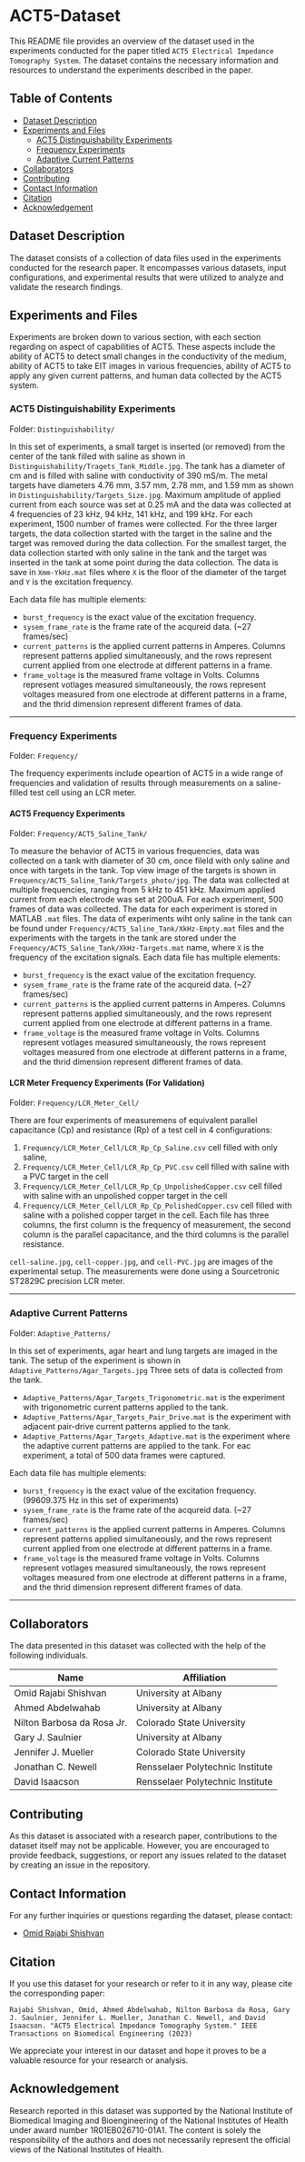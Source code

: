 # ACT5-Dataset

This README file provides an overview of the dataset used in the experiments conducted for the paper titled `ACT5 Electrical Impedance Tomography System`. The dataset contains the necessary information and resources to understand the experiments described in the paper.

## Table of Contents
- [Dataset Description](#Dataset-Description)
- [Experiments and Files](#Experiments-and-Files)
  - [ACT5 Distinguishability Experiments](#ACT5-Distinguishability-Experiments)
  - [Frequency Experiments](#Frequency-Experiments)
  - [Adaptive Current Patterns](#Adaptive-Current-Patterns)
- [Collaborators](#Collaborators)
- [Contributing](#Contributing)
- [Contact Information](#Contact-Information)
- [Citation](#Citation)
- [Acknowledgement](#Acknowledgement)

## Dataset Description

The dataset consists of a collection of data files used in the experiments conducted for the research paper. It encompasses various datasets, input configurations, and experimental results that were utilized to analyze and validate the research findings.

## Experiments and Files
Experiments are broken down to various section, with each section regarding on aspect of capabilities of ACT5.
These aspects include the ability of ACT5 to detect small changes in the conductivity of the medium, ability of ACT5 to take EIT images in various frequencies, ability of ACT5 to apply any given current patterns, and human data collected by the ACT5 system.

### ACT5 Distinguishability Experiments 
Folder: `Distinguishability/`

In this set of experiments, a small target is inserted (or removed) from the center of the tank filled with saline as shown in `Distinguishability/Tragets_Tank_Middle.jpg`. The tank has a diameter of 
cm and is filled with saline with conductivity of 390 mS/m.
The metal targets have diameters 4.76 mm, 3.57 mm, 2.78 mm, and 1.59 mm as shown  in `Distinguishability/Targets_Size.jpg`.
Maximum amplitude of applied current from each source was set at 0.25 mA and the data was collected at 4 frequencies of 23 kHz, 94 kHz, 141 kHz, and 199 kHz.
For each experiment, 1500 number of frames were collected. For the three larger targets, the data collection started with the target in the saline and the target was removed during the data collection. For the smallest target, the data collection started with only saline in the tank and the target was inserted in the tank at some point during the data collection.
The data is save in `Xmm-YkHz.mat` files where `X` is the floor of the diameter of the target and `Y` is the excitation frequency.

Each data file has multiple elements: 
- `burst_frequency` is the exact value of the excitation frequency.
- `sysem_frame_rate` is the frame rate of the acqureid data. (~27 frames/sec)
- `current_patterns` is the applied current patterns in Amperes. Columns represent patterns applied simultaneously, and the rows represent current applied from one electrode at different patterns in a frame.
- `frame_voltage` is the measured frame voltage in Volts. Columns represent votlages measured simultaneously, the rows represent voltages measured from one electrode at different patterns in a frame, and the thrid dimension represent different frames of data.

---
### Frequency Experiments
Folder: `Frequency/`

The frequency experiments include opeartion of ACT5 in a wide range of frequencies and validation of results through measurements on a saline-filled test cell using an LCR meter.

#### ACT5 Frequency Experiments 
Folder: `Frequency/ACT5_Saline_Tank/`

To measure the behavior of ACT5 in various frequencies, data was collected on a tank with diameter of 30 cm, once fileld with only saline and once with targets in the tank.
Top view image of the targets is shown in `Frequency/ACT5_Saline_Tank/Targets_photo/jpg`.
The data was collected at multiple frequencies, ranging from 5 kHz to 451 kHz.
Maximum applied current from each electrode was set at 200uA.
For each experiment, 500 frames of data was collected.
The data for each experiment is stored in MATLAB `.mat` files.
The data of experiments wiht only saline in the tank can be found under `Frequency/ACT5_Saline_Tank/XkHz-Empty.mat` files and the experiments with the targets in the tank are stored under the `Frequency/ACT5_Saline_Tank/XkHz-Targets.mat` name, where `X` is the frequency of the excitation signals.
Each data file has multiple elements: 
- `burst_frequency` is the exact value of the excitation frequency.
- `sysem_frame_rate` is the frame rate of the acqureid data. (~27 frames/sec)
- `current_patterns` is the applied current patterns in Amperes. Columns represent patterns applied simultaneously, and the rows represent current applied from one electrode at different patterns in a frame.
- `frame_voltage` is the measured frame voltage in Volts. Columns represent votlages measured simultaneously, the rows represent voltages measured from one electrode at different patterns in a frame, and the thrid dimension represent different frames of data.


#### LCR Meter Frequency Experiments (For Validation) 
Folder: `Frequency/LCR_Meter_Cell/`

There are four experiments of measuremens of equivalent parallel capacitance (Cp) and resistance (Rp) of a test cell in 4 configurations: 
1. `Frequency/LCR_Meter_Cell/LCR_Rp_Cp_Saline.csv` cell filled with only saline, 
2. `Frequency/LCR_Meter_Cell/LCR_Rp_Cp_PVC.csv` cell filled with saline with a PVC target in the cell
3. `Frequency/LCR_Meter_Cell/LCR_Rp_Cp_UnpolishedCopper.csv` cell filled with saline with an unpolished copper target in the cell
4. `Frequency/LCR_Meter_Cell/LCR_Rp_Cp_PolishedCopper.csv` cell filled with saline with a polished copper target in the cell.
Each file has three columns, the first column is the frequency of measurement, the second column is the parallel capacitance, and the third columns is the parallel resistance.


`cell-saline.jpg`, `cell-copper.jpg`, and `cell-PVC.jpg` are images of the experimental setup.
The measurements were done using a Sourcetronic ST2829C precision LCR meter.

---

### Adaptive Current Patterns
Folder: `Adaptive_Patterns/`

In this set of experiments, agar heart and lung targets are imaged in the tank. The setup of the experiment is shown in `Adaptive_Patterns/Agar_Targets.jpg`
Three sets of data is collected from the tank.
- `Adaptive_Patterns/Agar_Targets_Trigonometric.mat` is the experiment with trigonometric current patterns applied to the tank.
- `Adaptive_Patterns/Agar_Targets_Pair_Drive.mat` is the experiment with adjacent pair-drive current patterns applied to the tank.
- `Adaptive_Patterns/Agar_Targets_Adaptive.mat` is the experiment where the adaptive current patterns are applied to the tank.
For eac experiment, a total of 500 data frames were captured.

Each data file has multiple elements: 
- `burst_frequency` is the exact value of the excitation frequency. (99609.375 Hz in this set of experiments)
- `sysem_frame_rate` is the frame rate of the acqureid data. (~27 frames/sec)
- `current_patterns` is the applied current patterns in Amperes. Columns represent patterns applied simultaneously, and the rows represent current applied from one electrode at different patterns in a frame.
- `frame_voltage` is the measured frame voltage in Volts. Columns represent votlages measured simultaneously, the rows represent voltages measured from one electrode at different patterns in a frame, and the thrid dimension represent different frames of data.

---

## Collaborators

The data presented in this dataset was collected with the help of the following individuals.

| Name | Affiliation |
| ---- | ---- |
| Omid Rajabi Shishvan    | University at Albany    |
| Ahmed Abdelwahab    | University at Albany    |
| Nilton Barbosa da Rosa Jr.    | Colorado State University    |
| Gary J. Saulnier    | University at Albany    |
| Jennifer J. Mueller    | Colorado State University    |
| Jonathan C. Newell    | Rensselaer Polytechnic Institute    |
| David Isaacson    | Rensselaer Polytechnic Institute    |


## Contributing

As this dataset is associated with a research paper, contributions to the dataset itself may not be applicable. However, you are encouraged to provide feedback, suggestions, or report any issues related to the dataset by creating an issue in the repository.

## Contact Information

For any further inquiries or questions regarding the dataset, please contact:

- [Omid Rajabi Shishvan](mailto:orajabishishvan@albany.edu)

## Citation

If you use this dataset for your research or refer to it in any way, please cite the corresponding paper:

```
Rajabi Shishvan, Omid, Ahmed Abdelwahab, Nilton Barbosa da Rosa, Gary J. Saulnier, Jennifer L. Mueller, Jonathan C. Newell, and David Isaacson. "ACT5 Electrical Impedance Tomography System." IEEE Transactions on Biomedical Engineering (2023)
```

We appreciate your interest in our dataset and hope it proves to be a valuable resource for your research or analysis.

## Acknowledgement
  
Research reported in this dataset was supported by the National Institute of Biomedical Imaging and Bioengineering of the National Institutes of Health under award number 1R01EB026710-01A1. 
The content is solely the responsibility of the authors and does not necessarily represent the official views of the National Institutes of Health.
